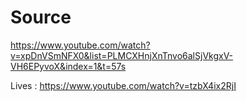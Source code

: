 # Source
https://www.youtube.com/watch?v=xpDnVSmNFX0&list=PLMCXHnjXnTnvo6alSjVkgxV-VH6EPyvoX&index=1&t=57s

Lives :
https://www.youtube.com/watch?v=tzbX4ix2RjI
